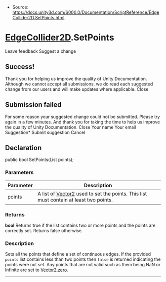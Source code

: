 * Source: https://docs.unity3d.com/6000.0/Documentation/ScriptReference/EdgeCollider2D.SetPoints.html

#  [EdgeCollider2D](https://docs.unity3d.com/6000.0/Documentation/ScriptReference/EdgeCollider2D.html).SetPoints
Leave feedback
Suggest a change
## Success!
Thank you for helping us improve the quality of Unity Documentation. Although we cannot accept all submissions, we do read each suggested change from our users and will make updates where applicable.
Close
## Submission failed
For some reason your suggested change could not be submitted. Please <a>try again</a> in a few minutes. And thank you for taking the time to help us improve the quality of Unity Documentation.
Close
Your name Your email Suggestion* Submit suggestion
Cancel
## Declaration
public bool SetPoints(List<Vector2> points); 
### Parameters
Parameter | Description  
---|---  
points | A list of [Vector2](https://docs.unity3d.com/6000.0/Documentation/ScriptReference/Vector2.html) used to set the points. This list must contain at least two points.  
### Returns
**bool** Returns true if the list contains two or more points and the points are correctly set. Returns false otherwise. 
### Description
Sets all the points that define a set of continuous edges.
If the provided `points` list contains less than two points then `false` is returned indicating the points were not set. Any points that are not valid such as them being NaN or Infinite are set to [Vector2.zero](https://docs.unity3d.com/6000.0/Documentation/ScriptReference/Vector2-zero.html).
* * *
